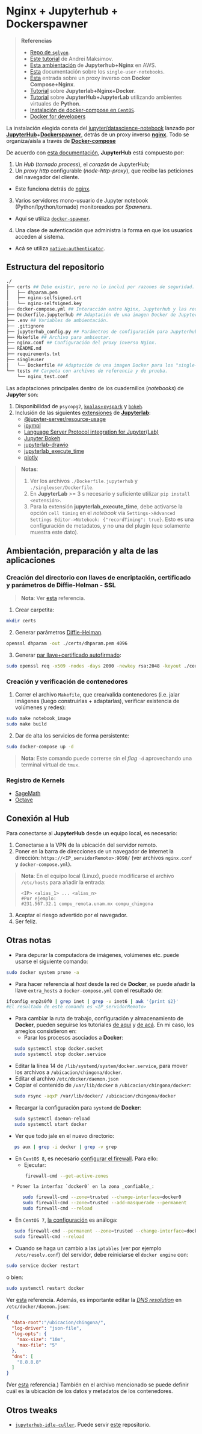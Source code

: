 # Nginx + Jupyterhub + Dockerspawner

> **Referencias**
> - [Repo de `sglyon`](https://github.com/sglyon/jupyterhub-docker-compose).
> - [Este tutorial](https://hands-on.cloud/docker-how-to-setup-jupyter-behind-nginx-proxy/) de Andrei Maksimov.
> - [Esta ambientación](https://medium.com/quaintitative/jupyter-notebook-on-aws-with-nginx-4326e2122096) de **Jupyterhub+Nginx** en AWS.
> - [Esta](https://jupyter-docker-stacks.readthedocs.io/en/latest/using/selecting.html#jupyter-datascience-notebook) documentación sobre los `single-user-notebooks`.
> - [Esta](https://www.domysee.com/blogposts/reverse-proxy-nginx-docker-compose) entrada sobre un proxy inverso con **Docker Compose+Nginx**.
> - [Tutorial](https://nedjalkov-ivan-j.medium.com/jupyter-lab-behind-a-nginx-reverse-proxy-the-docker-way-8f8d825a2336) sobre **Jupyterlab+Nginx+Docker**.
> - [Tutorial](https://kinow.github.io/jupyterhub/installation-guide-hard.html) sobre **JupyterHub+JupyterLab** utilizando ambientes virtuales de **Python**.
> - [Instalación de docker-compose en `CentOS`](https://serverspace.io/support/help/how-to-install-docker-on-centos-8/).
> - [Docker for developers](https://www.packtpub.com/product/docker-for-developers/9781789536058)

La instalación elegida consta del [jupyter/datascience-notebook](https://github.com/jupyter/docker-stacks/tree/master/datascience-notebook) lanzado por [**JupyterHub**](https://jupyterhub.readthedocs.io/en/latest/)+[**Dockerspawner**](https://jupyterhub-dockerspawner.readthedocs.io/en/latest/api/index.html), detrás de un proxy inverso [**nginx**](https://jupyterhub.readthedocs.io/en/stable/reference/config-proxy.html). Todo se organiza/aisla a través de [**Docker-compose**](https://docs.docker.com/compose/)

De acuerdo con [esta documentación](https://jupyterhub.readthedocs.io/en/latest/), **JupyterHub** está compuesto por:

1. Un _Hub_ (_tornado process_), el _corazón_ de JupyterHub;
2. Un _proxy http_ configurable (_node-http-proxy_), que recibe las peticiones del navegador del cliente.
  * Este funciona detrás de [nginx](https://omarghader.github.io/docker-compose-nginx-tutorial).
3. Varios servidores mono-usuario de Jupyter notebook (Python/Ipython/tornado) monitoreados por _Spawners_.
  * Aquí se utiliza [`docker-spawner`](https://jupyterhub-dockerspawner.readthedocs.io/en/latest/install.html).
4. Una clase de autenticación que administra la forma en que los usuarios acceden al sistema.
  * Acá se utiliza [`native-authenticator`](https://native-authenticator.readthedocs.io/en/latest/quickstart.html).

## Estructura del repositorio

```sh
./
├── certs ## Debe existir, pero no lo incluí por razones de seguridad.
│   ├── dhparam.pem
│   ├── nginx-selfsigned.crt
│   └── nginx-selfsigned.key
├── docker-compose.yml ## Interacción entre Nginx, Jupyterhub y las redes/volúmenes de Docker.
├── Dockerfile.jupyterhub ## Adaptación de una imagen Docker de Jupyterhub.
├── .env ## Variables de ambientación.
├── .gitignore
├── jupyterhub_config.py ## Parámetros de configuración para Jupyterhub.
├── Makefile ## Archivo para ambientar.
├── nginx.conf ## Configuración del proxy inverso Nginx.
├── README.md
├── requirements.txt
├── singleuser
│   └── Dockerfile ## Adaptación de una imagen Docker para los "single-user notebooks".
└── tests ## Carpeta con archivos de referencia y de prueba.
    └── nginx_test.conf
```

Las adaptaciones principales dentro de los cuadernillos (_notebooks_) de **Jupyter** son:

1. Disponibilidad de `psycopg2`, [`koalas`+`pyspark`](https://koalas.readthedocs.io/en/latest) y [`bokeh`](https://docs.bokeh.org/en/latest/index.html).
2. Inclusión de las siguientes [extensiones](https://jupyterlab.readthedocs.io/en/stable/user/extensions.html) de [**Jupyterlab**](https://github.com/jupyterlab/jupyterlab):
   * [@jupyter-server/resource-usage](https://github.com/jupyter-server/jupyter-resource-usage)
   * [ipympl](https://github.com/matplotlib/ipympl)
   * [Language Server Protocol integration for Jupyter(Lab)](https://github.com/jupyter-lsp/jupyterlab-lsp)
   * [Jupyter Bokeh](https://www.npmjs.com/package/@bokeh/jupyter_bokeh)
   * [jupyterlab-drawio](https://github.com/QuantStack/jupyterlab-drawio)
   * [jupyterlab_execute_time](https://github.com/deshaw/jupyterlab-execute-time)
   * [plotly](https://plotly.com/python/)
> **Notas**: 
> 1. Ver los archivos `./Dockerfile.jupyterhub` y `./singleuser/Dockerfile`.
> 2. En **JupyterLab** >= 3 s necesario y suficiente utilizar `pip install <extensión>`.
> 3. Para la extensión **jupyterlab_execute_time**, debe activarse la opción `cell timing` en el _notebook_ vía `Settings->Advanced Settings Editor->Notebook: {"recordTiming": true}`. Esto es una configuración de metadatos, y no una del plugin (que solamente muestra este dato).

## Ambientación, preparación y alta de las aplicaciones

### Creación del directorio con llaves de encriptación, certificado y parámetros de Diffie-Helman - SSL

> **Nota**: Ver [esta](https://jupyterhub.readthedocs.io/en/stable/reference/config-proxy.html) referencia.

1. Crear carpetita:
```sh
mkdir certs
```
2. Generar parámetros [Diffie-Helman](https://en.wikipedia.org/wiki/Diffie%E2%80%93Hellman_key_exchange).
```sh
openssl dhparam -out ./certs/dhparam.pem 4096
```
3. Generar [par llave+certificado autofirmado](https://www.digitalocean.com/community/tutorials/how-to-create-a-self-signed-ssl-certificate-for-nginx-on-centos-7):
```sh
sudo openssl req -x509 -nodes -days 2000 -newkey rsa:2048 -keyout ./certs/nginx-selfsigned.key -out ./certs/nginx-selfsigned.crt
```

### Creación y verificación de contenedores

1. Correr el archivo `Makefile`, que crea/valida contenedores (i.e. jalar imágenes (luego construirlas + adaptarlas), verificar existencia de volúmenes y redes):

```sh
sudo make notebook_image
sudo make build
```

2. Dar de alta los servicios de forma persistente:

```sh
sudo docker-compose up -d
```
> **Nota**: Este comando puede correrse sin el _flag_ `-d` aprovechando una terminal virtual de `tmux`.

### Registro de Kernels

- [SageMath](https://doc.sagemath.org/html/en/installation/launching.html)
- [Octave](https://github.com/rubenv/jupyter-octave)

## Conexión al Hub

Para conectarse al **JupyterHub** desde un equipo local, es necesario:
1. Conectarse a la VPN de la ubicación del servidor remoto.
2. Poner en la barra de direcciones de un navegador de Internet la dirección: `https://<IP_servidorRemoto>:9090/` (ver archivos `nginx.conf` y `docker-compose.yml`).
> **Nota**: En el equipo local (Linux), puede modificarse el archivo `/etc/hosts` para añadir la entrada:
> ```config
> <IP> <alias_1> ... <alias_n>
> #Por ejemplo:
> #231.567.32.1 compu_remota.unam.mx compu_chingona
> ```
3. Aceptar el riesgo advertido por el navegador.
4. Ser feliz.

## Otras notas

- Para depurar la computadora de imágenes, volúmenes etc. puede usarse el siguiente comando:
```sh
sudo docker system prune -a
```
- Para hacer referencia al _host_ desde la red de **Docker**, se puede añadir la llave `extra_hosts` a `docker-compose.yml` con el resultado de:
```sh
ifconfig enp2s0f0 | grep inet | grep -v inet6 | awk '{print $2}'
#El resultado de este comando es <IP_servidorRemoto>
```
- Para cambiar la ruta de trabajo, configuración y almacenamiento de **Docker**, pueden seguirse los tutoriales [de aquí](https://evodify.com/change-docker-storage-location/) y [de acá](https://linuxconfig.org/how-to-move-docker-s-default-var-lib-docker-to-another-directory-on-ubuntu-debian-linux). En mi caso, los arreglos consistieron en:
   - Parar los procesos asociados a **Docker**:
```sh
   sudo systemctl stop docker.socket
   sudo systemctl stop docker.service
```
   - Editar la línea 14 de `/lib/systemd/system/docker.service`, para mover los archivos a `/ubicacion/chingona/docker`.
   - Editar el archivo `/etc/docker/daemon.json`
   - Copiar el contenido de `/var/lib/docker` a `/ubicacion/chingona/docker`:
```sh
   sudo rsync -aqxP /var/lib/docker/ /ubicacion/chingona/docker
```
   - Recargar la configuración para `systemd` de **Docker**:
```sh
   sudo systemctl daemon-reload
   sudo systemctl start docker
```
   - Ver que todo jale en el nuevo directorio:
```sh
   ps aux | grep -i docker | grep -v grep
```
   - En `CentOS 8`, es necesario [configurar el firewall](https://www.reddit.com/r/CentOS/comments/dze8kj/docker_w_centos_8_and_a_firewall/). Para ello:
      * Ejecutar:
```sh
       firewall-cmd --get-active-zones
```
      * Poner la interfaz `docker0` en la zona _confiable_:
```sh
      sudo firewall-cmd --zone=trusted --change-interface=docker0
      sudo firewall-cmd --zone=trusted --add-masquerade --permanent
      sudo firewall-cmd --reload
```
   - En `CentOS 7`, [la configuración](https://unix.stackexchange.com/questions/199966/how-to-configure-centos-7-firewalld-to-allow-docker-containers-free-access-to-th#225845) es análoga:
```sh
   sudo firewall-cmd --permanent --zone=trusted --change-interface=docker0
   sudo firewall-cmd --reload
```
- Cuando se haga un cambio a las `iptables` (ver por ejemplo `/etc/resolv.conf`) del servidor, debe reiniciarse el `docker engine` con:
```sh
sudo service docker restart
```
o bien:
```sh
sudo systemctl restart docker
``` 
Ver [esta](https://stackoverflow.com/questions/52815784/python-pip-raising-newconnectionerror-while-installing-libraries#52819120) referencia.
Además, es importante editar la [_DNS resolution_](https://stackoverflow.com/questions/62968807/dns-resolution-in-docker-containers#62988037) en `/etc/docker/daemon.json`:
```json
{
  "data-root":"/ubicacion/chingona/",
  "log-driver": "json-file",
  "log-opts": {
    "max-size": "10m",
    "max-file": "5"
  },
  "dns": [
    "8.8.8.8"
  ]
}
```
(Ver [esta](https://medium.com/@faithfulanere/solved-docker-build-could-not-resolve-archive-ubuntu-com-apt-get-fails-to-install-anything-9ea4dfdcdcf2) referencia.)
También en el archivo mencionado se puede definir cuál es la ubicación de los datos y metadatos de los contenedores.

## Otros tweaks

- [`jupyterhub-idle-culler`](https://pypi.org/project/jupyterhub-idle-culler/). Puede servir [este](https://github.com/jupyterhub/jupyterhub-idle-culler) repositorio.

